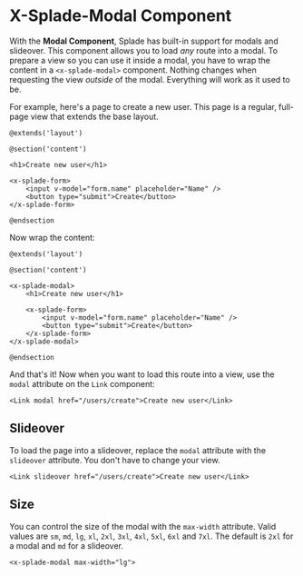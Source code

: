 # X-Splade-Modal Component

With the **Modal Component**, Splade has built-in support for modals and slideover. This component allows you to load *any* route into a modal. To prepare a view so you can use it inside a modal, you have to wrap the content in a `<x-splade-modal>` component. Nothing changes when requesting the view *outside* of the modal. Everything will work as it used to be.

For example, here's a page to create a new user. This page is a regular, full-page view that extends the base layout.

```blade
@extends('layout')

@section('content')

<h1>Create new user</h1>

<x-splade-form>
    <input v-model="form.name" placeholder="Name" />
    <button type="submit">Create</button>
</x-splade-form>

@endsection
```

Now wrap the content:

```blade
@extends('layout')

@section('content')

<x-splade-modal>
    <h1>Create new user</h1>

    <x-splade-form>
        <input v-model="form.name" placeholder="Name" />
        <button type="submit">Create</button>
    </x-splade-form>
</x-splade-modal>

@endsection
```

And that's it! Now when you want to load this route into a view, use the `modal` attribute on the `Link` component:

```blade
<Link modal href="/users/create">Create new user</Link>
```

## Slideover

To load the page into a slideover, replace the `modal` attribute with the `slideover` attribute. You don't have to change your view.

```blade
<Link slideover href="/users/create">Create new user</Link>
```

## Size

You can control the size of the modal with the `max-width` attribute. Valid values are `sm`, `md`, `lg`, `xl`, `2xl`, `3xl`, `4xl`, `5xl`, `6xl` and `7xl`. The default is `2xl` for a modal and `md` for a slideover.

```blade
<x-splade-modal max-width="lg">
```
